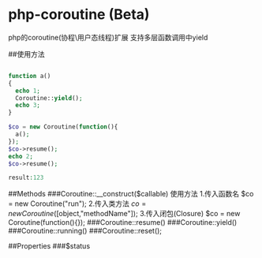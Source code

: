 # php-coroutine (Beta)
php的coroutine(协程\用户态线程)扩展 支持多层函数调用中yield



##使用方法
```php

function a()
{
  echo 1;
  Coroutine::yield();
  echo 3;
}

$co = new Coroutine(function(){
  a();
});
$co->resume();
echo 2;
$co->resume();

result:123
```
##Methods
###Coroutine::__construct($callable)
  使用方法
  1.传入函数名 
    $co = new Coroutine("run");
  2.传入类方法
    $co = new Coroutine([$object,"methodName"]);
  3.传入闭包(Closure)
    $co = new Coroutine(function(){});
###Coroutine::resume()
###Coroutine::yield()
###Coroutine::running()
###Coroutine::reset();

##Properties
###$status
